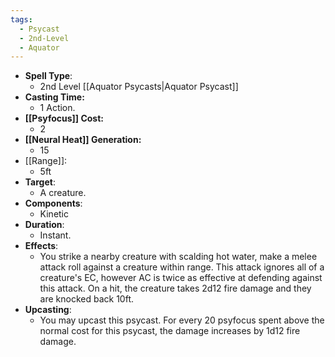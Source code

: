 ```yaml
---
tags:
  - Psycast
  - 2nd-Level
  - Aquator
---
```

- **Spell Type**:
	- 2nd Level [[Aquator Psycasts|Aquator Psycast]]
- **Casting Time:**
	- 1 Action.
- **[[Psyfocus]] Cost:**
	- 2
- **[[Neural Heat]] Generation:**
	- 15
- [[Range]]:
	- 5ft
- **Target**:
	- A creature.
- **Components**:
	- Kinetic
- **Duration**:
	- Instant.
- **Effects**:
	- You strike a nearby creature with scalding hot water, make a melee attack roll against a creature within range. This attack ignores all of a creature's EC, however AC is twice as effective at defending against this attack. On a hit, the creature takes 2d12 fire damage and they are knocked back 10ft.
- **Upcasting**:
	- You may upcast this psycast. For every 20 psyfocus spent above the normal cost for this psycast, the damage increases by 1d12 fire damage.
